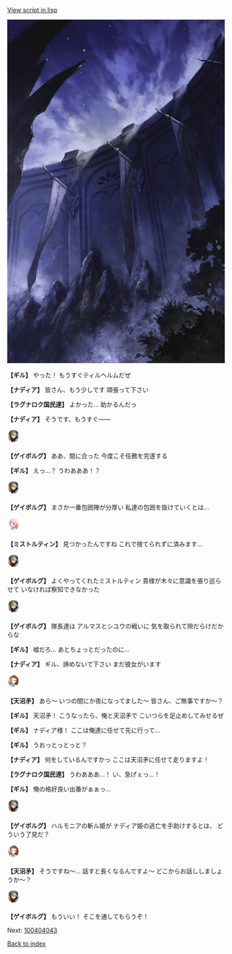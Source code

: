 [View script in lisp](../scripts/100404041.txt)

![101_south_wall.png](../images/backgrounds/101_south_wall.png)

**【ギル】**
やった！
もうすぐティルヘルムだぜ

**【ナディア】**
皆さん、もう少しです
頑張って下さい

**【ラグナロク国民達】**
よかった…
助かるんだっ

**【ナディア】**
そうです、もうすぐ――

<img src="../images/units/3300711.png" alt="3300711.png" height="34"/>

**【ゲイボルグ】**
ああ、間に合った
今度こそ任務を完遂する

**【ギル】**
えっ…？
うわあああ！？

<img src="../images/units/3300711.png" alt="3300711.png" height="34"/>

**【ゲイボルグ】**
まさか一番包囲陣が分厚い
私達の包囲を抜けていくとは…

<img src="../images/units/3600611.png" alt="3600611.png" height="34"/>

**【ミストルティン】**
見つかったんですね
これで捨てられずに済みます…

<img src="../images/units/3300711.png" alt="3300711.png" height="34"/>

**【ゲイボルグ】**
よくやってくれたミストルティン
貴様が木々に意識を張り巡らせて
いなければ察知できなかった

<img src="../images/units/3300711.png" alt="3300711.png" height="34"/>

**【ゲイボルグ】**
隊長達は
アルマスとシユウの戦いに
気を取られて隙だらけだからな

**【ギル】**
嘘だろ…
あとちょっとだったのに…

**【ナディア】**
ギル、諦めないで下さい
まだ彼女がいます

<img src="../images/units/3300411.png" alt="3300411.png" height="34"/>

**【天沼矛】**
あら～
いつの間にか夜になってました～
皆さん、ご無事ですか～？

**【ギル】**
天沼矛！
こうなったら、俺と天沼矛で
こいつらを足止めしてみせるぜ

**【ギル】**
ナディア様！
ここは俺達に任せて先に行って…

**【ギル】**
うおっとっとっと？

**【ナディア】**
何をしているんですかっ
ここは天沼矛に任せて走りますよ！

**【ラグナロク国民達】**
うわあああ…！
い、急げぇっ…！

**【ギル】**
俺の格好良い出番がぁぁっ…

<img src="../images/units/3300711.png" alt="3300711.png" height="34"/>

**【ゲイボルグ】**
ハルモニアの斬ル姫が
ナディア姫の逃亡を手助けするとは、
どういう了見だ？

<img src="../images/units/3300411.png" alt="3300411.png" height="34"/>

**【天沼矛】**
そうですね～…
話すと長くなるんですよ～
どこからお話ししましょうか～？

<img src="../images/units/3300711.png" alt="3300711.png" height="34"/>

**【ゲイボルグ】**
もういい！
そこを通してもらうぞ！

Next: [100404043](100404043.md)

[Back to index](index.md)
